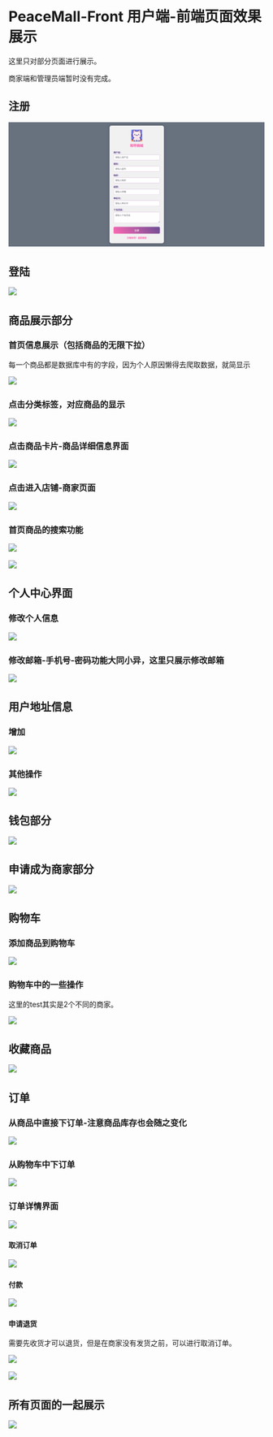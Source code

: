 # PeaceMall-Front 用户端-前端页面效果展示

这里只对部分页面进行展示。

商家端和管理员端暂时没有完成。

## 注册

![register](https://github.com/Shaco-C/PeaceMall-Front/blob/main/readme_imgs/register.gif)

## 登陆

![](X:\MarkDown\Pics\login.gif)

## 商品展示部分

### 首页信息展示（包括商品的无限下拉）

每一个商品都是数据库中有的字段，因为个人原因懒得去爬取数据，就简显示

![](X:\MarkDown\Pics\首页信息展示.gif)

### 点击分类标签，对应商品的显示

![](X:\MarkDown\Pics\分类界面的显示.gif)

### 点击商品卡片-商品详细信息界面

![](X:\MarkDown\Pics\商品详细信息.gif)

### 点击进入店铺-商家页面

![](X:\MarkDown\Pics\商店页面.gif)

### 首页商品的搜索功能

![](X:\MarkDown\Pics\搜索功能.gif)

![](X:\MarkDown\Pics\搜索功能02.gif)

## 个人中心界面

### 修改个人信息

![](X:\MarkDown\Pics\个人中心_1.gif)

### 修改邮箱-手机号-密码功能大同小异，这里只展示修改邮箱

![](X:\MarkDown\Pics\修改邮箱.gif)
## 用户地址信息
### 增加

![](X:\MarkDown\Pics\地址.gif)

### 其他操作

![](X:\MarkDown\Pics\地址1.gif)

## 钱包部分
![](X:\MarkDown\Pics\钱包.gif)

## 申请成为商家部分

![](X:\MarkDown\Pics\商家申请.gif)

## 购物车
### 添加商品到购物车

![](X:\MarkDown\Pics\购物车_添加.gif)

### 购物车中的一些操作

这里的test其实是2个不同的商家。

![](X:\MarkDown\Pics\购物车_操作1.gif)

## 收藏商品
 ![](X:\MarkDown\Pics\收藏.gif)
## 订单

### 从商品中直接下订单-注意商品库存也会随之变化

![](X:\MarkDown\Pics\订单.gif)

### 从购物车中下订单

![](X:\MarkDown\Pics\订单1.gif)

### 订单详情界面

![](X:\MarkDown\Pics\订单详情.gif)

#### 取消订单

![](X:\MarkDown\Pics\订单详情1.gif)

#### 付款

![](X:\MarkDown\Pics\订单详情_pay.gif)

#### 申请退货

需要先收货才可以退货，但是在商家没有发货之前，可以进行取消订单。

![](X:\MarkDown\Pics\订单详情_2.gif)

![](X:\MarkDown\Pics\订单详情_3.gif)

## 所有页面的一起展示

![](X:\MarkDown\Pics\end.gif)

